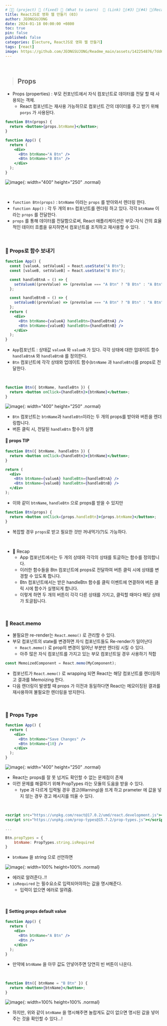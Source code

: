 ```yaml
---
# 👨‍💻 (project) 📌 (fixed) 📖 (What to Learn)  🌱 (Link) 🧷(#3) 📌(#4) 👀(Recap)
title: ReactJS로 영화 웹 만들기 (03)
author: JEONGSUJONG
date: 2024-01-18 00:00:00 +0800
toc: true
pin: false
published: false
categories: [lecture, ReactJS로 영화 웹 만들기]
tags: [react]
image: https://github.com/JEONGSUJONG/Readme_main/assets/142254876/7dd6d929-f416-492a-b255-f17f99c5b5a7
---
```


<br>

> ## Props

- Props (properties) : 부모 컨포넌트에서 자식 컴포넌트로 데이터를 전달 할 때 사용되는 객체.
  - React 컴포넌트는 재사용 가능하므로 컴포넌트 간의 데이터를 주고 받기 위해 `porps` 가 사용된다.

```jsx
function Btn(props) {
  return <button>{props.btnName}</button>;
}

function App() {
  return (
    <div>
      <Btn btnName="A Btn" />
      <Btn btnName="B Btn" />
    </div>
  );
}
```

![image](https://github.com/JEONGSUJONG/readme-main/assets/142254876/92149c24-2571-4c06-be56-fa4bada2931c){: width="400" height="250" .normal}

<br>

- `function Btn(props)` : `btnName` 이라는 `props` 를 받아와서 렌더링 한다.
- `function App()` : 각 두 개의 `Btn` 컴포넌트를 렌더링 하고 있다. 각각 `btnName` 이라는 `props` 를 전달한다.
- `props` 를 통해 데이터를 전달함으로써, React 애플리케이션은 부모-자식 간의 효율적인 데이터 흐름을 유지하면서 컴포넌트를 조직하고 재사용할 수 있다.

<br>

### 🧷 Props로 함수 보내기

```jsx
function App() {
  const [valueA, setValueA] = React.useState("A Btn");
  const [valueB, setValueB] = React.useState("B Btn");

  const handleBtnA = () => {
    setValueA((prevValue) => (prevValue === "A Btn" ? "B Btn" : "A Btn"));
  };

  const handleBtnB = () => {
    setValueB((prevValue) => (prevValue === "A Btn" ? "B Btn" : "A Btn"));
  };
  return (
    <div>
      <Btn btnName={valueA} handleBtn={handleBtnA} />
      <Btn btnName={valueB} handleBtn={handleBtnB} />
    </div>
  );
}
```

- `App`컴포넌트 : 상태값 `valueA` 와 `valueB` 가 있다. 각각 상태에 대한 업데이트 함수 `handleBtnA` 와 `handleBtnB` 를 정의한다.
- `Btn` 컴포넌트에 각각 상태와 업데이트 함수(`btnName` 과 `handleBtn`)를 props로 전달한다.

<br>

```jsx
function Btn({ btnName, handleBtn }) {
  return <button onClick={handleBtn}>{btnName}</button>;
}
```

![image](https://github.com/JEONGSUJONG/readme-main/assets/142254876/bec637de-a6c4-480c-981a-d39fc6bc687e){: width="400" height="250" .normal}

- `Btn` 컴포넌트는 `btnName`과 `handleBtn`이라는 두 개의 props를 받아와 버튼을 렌더링합니다.
- 버튼 클릭 시, 전달된 `handleBtn` 함수가 실행

#### 📌 props TIP

```jsx
function Btn({ btnName, handleBtn }) {
  return <button onClick={handleBtn}>{btnName}</button>;
}
```

```jsx
return (
  <div>
    <Btn btnName={valueA} handleBtn={handleBtnA} />
    <Btn btnName={valueB} handleBtn={handleBtnB} />
  </div>
);
```
- 이와 같이 `btnName`, `handleBtn` 으로 props를 받을 수 있지만 

```jsx
function Btn(props) {
  return <button onClick={props.handleBtn}>{props.btnName}</button>;
}
```
- 복잡할 경우 `props`로 받고 필요한 것만 꺼내먹기(?)도 가능하다.


<br>

- 👀 Recap
  - App 컴포넌트에서는 두 개의 상태와 각각의 상태를 토글하는 함수를 정의합니다.
  - 이러한 함수들을 Btn 컴포넌트에 props로 전달하여 버튼 클릭 시에 상태를 변경할 수 있도록 합니다.
  - Btn 컴포넌트에서는 받은 handleBtn 함수를 클릭 이벤트에 연결하여 버튼 클릭 시에 함수가 실행되게 합니다.
  - 이렇게 하면 두 개의 버튼이 각각 다른 상태를 가지고, 클릭할 때마다 해당 상태가 토글됩니다.

<br>

### 🧷 React.memo

- 불필요한 re-render는 `React.memo()` 로 관리할 수 있다.
- 부모 컴포넌트의 state를 변경하면 자식 컴포넌트들도 Re-render가 일어난다
  - `React.memo()` 로 prop의 변경이 일어난 부분만 렌더링 시킬 수 있다.
  - 아주 많은 자식 컴포넌트를 가지고 있는 부모 컴포넌트일 경우 사용하기 적합

```jsx
const MemoizedComponent = React.memo(MyComponent);
```

- 컴포넌트가 `React.memo()` 로 wrapping 되면 React는 해당 컴포넌트를 렌더링하고 결과를 Memoizing 한다.
- 다음 렌더링이 발생할 때 props 가 이전과 동일하다면 React는 메모이징된 결과를 재사용하여 불필요한 렌더링을 방지한다.

<br>

### 🧷 Props Type

```jsx
function App() {
  return (
    <div>
      <Btn btnName="Save Changes" />
      <Btn btnName={10} />
    </div>
  );
}
```

![image](https://github.com/JEONGSUJONG/readme-main/assets/142254876/76b11fc6-b1bd-45fe-b04b-779cf74f6baf){: width="400" height="250" .normal}

- React는 props를 잘 못 넘겨도 확인할 수 없는 문제점이 존재
- 이런 문제를 해결하기 위해 PropTypes 라는 모듈의 도움을 받을 수 있다.
  - type 과 다르게 입력될 경우 경고(Warning)을 뜨게 하고 prameter 에 값을 넣지 않는 경우 경고 메시지를 띄울 수 있다.

<br>

```jsx
<script src="https://unpkg.com/react@17.0.2/umd/react.development.js"></script>
<script src="https://unpkg.com/prop-types@15.7.2/prop-types.js"></script>

...

Btn.propTypes = {
    btnName: PropTypes.string.isRequired
}
```

- `btnName` 을 string 으로 선언하면

![image](https://github.com/JEONGSUJONG/readme-main/assets/142254876/6a1a1076-faf3-4d7a-8656-2ed7283e2f00){: width=100% height=100% .normal}

- 에러로 알려준다..!!
- `isRequired` 는 필수요소로 입력되어야하는 값을 명시해준다.
  - 입력이 없으면 에러로 알려줌.

<br>

#### 📌 Setting props default value

```jsx
function App() {
  return (
    <div>
      <Btn btnName="A Btn" />
      <Btn />
    </div>
  );
}
```

- 만약에 `btnName` 을 아무 값도 안넣어주면 당연히 빈 버튼이 나온다.

<br>

```jsx
function Btn({ btnName = "B Btn" }) {
  return <button>{btnName}</button>;
}
```

![image](https://github.com/JEONGSUJONG/readme-main/assets/142254876/5ab73251-c4d0-40a9-a48f-500bd0e0fd4f){: width=100% height=100% .normal}

- 하지만, 위와 같이 `btnName` 을 명시해주면 놀랍게도 값이 없으면 명시된 값을 넣어주는 것을 확인할 수 있다...!
